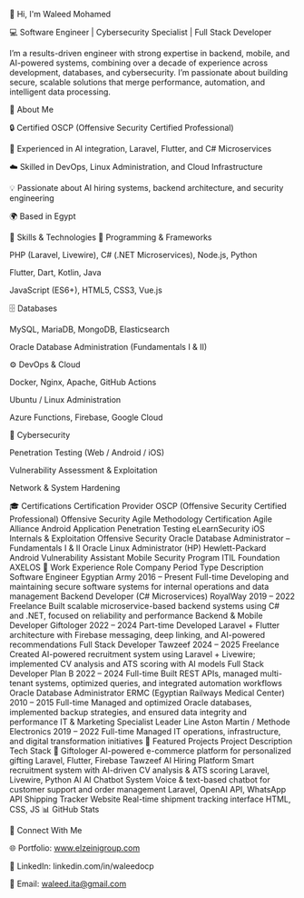 👋 Hi, I'm Waleed Mohamed

💻 Software Engineer | Cybersecurity Specialist | Full Stack Developer

I’m a results-driven engineer with strong expertise in backend, mobile, and AI-powered systems, combining over a decade of experience across development, databases, and cybersecurity.
I’m passionate about building secure, scalable solutions that merge performance, automation, and intelligent data processing.

🚀 About Me

🔒 Certified OSCP (Offensive Security Certified Professional)

🧠 Experienced in AI integration, Laravel, Flutter, and C# Microservices

☁️ Skilled in DevOps, Linux Administration, and Cloud Infrastructure

💡 Passionate about AI hiring systems, backend architecture, and security engineering

🌍 Based in Egypt

🧠 Skills & Technologies
💼 Programming & Frameworks

PHP (Laravel, Livewire), C# (.NET Microservices), Node.js, Python

Flutter, Dart, Kotlin, Java

JavaScript (ES6+), HTML5, CSS3, Vue.js

🗄️ Databases

MySQL, MariaDB, MongoDB, Elasticsearch

Oracle Database Administration (Fundamentals I & II)

⚙️ DevOps & Cloud

Docker, Nginx, Apache, GitHub Actions

Ubuntu / Linux Administration

Azure Functions, Firebase, Google Cloud

🔐 Cybersecurity

Penetration Testing (Web / Android / iOS)

Vulnerability Assessment & Exploitation

Network & System Hardening

🎓 Certifications
Certification	Provider
OSCP (Offensive Security Certified Professional)	Offensive Security
Agile Methodology Certification	Agile Alliance
Android Application Penetration Testing	eLearnSecurity
iOS Internals & Exploitation	Offensive Security
Oracle Database Administrator – Fundamentals I & II	Oracle
Linux Administrator (HP)	Hewlett-Packard
Android Vulnerability Assistant	Mobile Security Program
ITIL Foundation	AXELOS
💼 Work Experience
Role	Company	Period	Type	Description
Software Engineer	Egyptian Army	2016 – Present	Full-time	Developing and maintaining secure software systems for internal operations and data management
Backend Developer (C# Microservices)	RoyalWay	2019 – 2022	Freelance	Built scalable microservice-based backend systems using C# and .NET, focused on reliability and performance
Backend & Mobile Developer	Giftologer	2022 – 2024	Part-time	Developed Laravel + Flutter architecture with Firebase messaging, deep linking, and AI-powered recommendations
Full Stack Developer	Tawzeef	2024 – 2025	Freelance	Created AI-powered recruitment system using Laravel + Livewire; implemented CV analysis and ATS scoring with AI models
Full Stack Developer	Plan B	2022 – 2024	Full-time	Built REST APIs, managed multi-tenant systems, optimized queries, and integrated automation workflows
Oracle Database Administrator	ERMC (Egyptian Railways Medical Center)	2010 – 2015	Full-time	Managed and optimized Oracle databases, implemented backup strategies, and ensured data integrity and performance
IT & Marketing Specialist	Leader Line Aston Martin / Methode Electronics	2019 – 2022	Full-time	Managed IT operations, infrastructure, and digital transformation initiatives
🌟 Featured Projects
Project	Description	Tech Stack
🎁 Giftologer
	AI-powered e-commerce platform for personalized gifting	Laravel, Flutter, Firebase
Tawzeef AI Hiring Platform	Smart recruitment system with AI-driven CV analysis & ATS scoring	Laravel, Livewire, Python AI
AI Chatbot System	Voice & text-based chatbot for customer support and order management	Laravel, OpenAI API, WhatsApp API
Shipping Tracker Website	Real-time shipment tracking interface	HTML, CSS, JS
📊 GitHub Stats




🤝 Connect With Me

🌐 Portfolio: www.elzeinigroup.com

💼 LinkedIn: linkedin.com/in/waleedocp

📧 Email: waleed.ita@gmail.com
